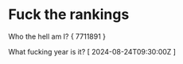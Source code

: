 # Fuck the rankings

Who the hell am I?
{ 7711891 }

What fucking year is it?
[ 2024-08-24T09:30:00Z ]
